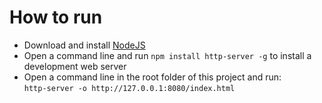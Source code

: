 # How to run
* Download and install [NodeJS](https://nodejs.org/en/download/)
* Open a command line and run `npm install http-server -g` to install a development web server
* Open a command line in the root folder of this project and run:\
  `http-server -o http://127.0.0.1:8080/index.html`
